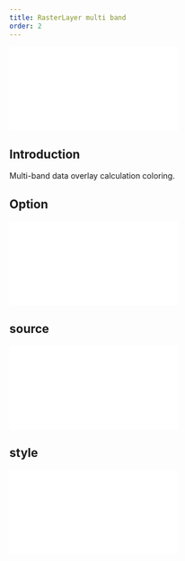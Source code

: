 ```yaml
---
title: RasterLayer multi band
order: 2
---
```


<embed src="@/docs/common/style.md"></embed>

## Introduction

Multi-band data overlay calculation coloring.

## Option

<embed src="@/docs/common/layer/options.en.md"></embed>

## source

<embed src="@/docs/common/source/raster/raster_band_calc.en.md"></embed>

## style

<embed src="@/docs/common/layer/raster/style.en.md"></embed>
